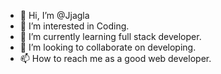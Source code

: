 - 👋 Hi, I’m @Jjagla
- 👀 I’m interested in Coding.
- 🌱 I’m currently learning full stack developer.
- 💞️ I’m looking to collaborate on developing.
- 📫 How to reach me as a good  web developer. 

<!---
Jjagla/Jjagla is a ✨ special ✨ repository because its `README.md` (this file) appears on your GitHub profile.
You can click the Preview link to take a look at your changes.
--->
